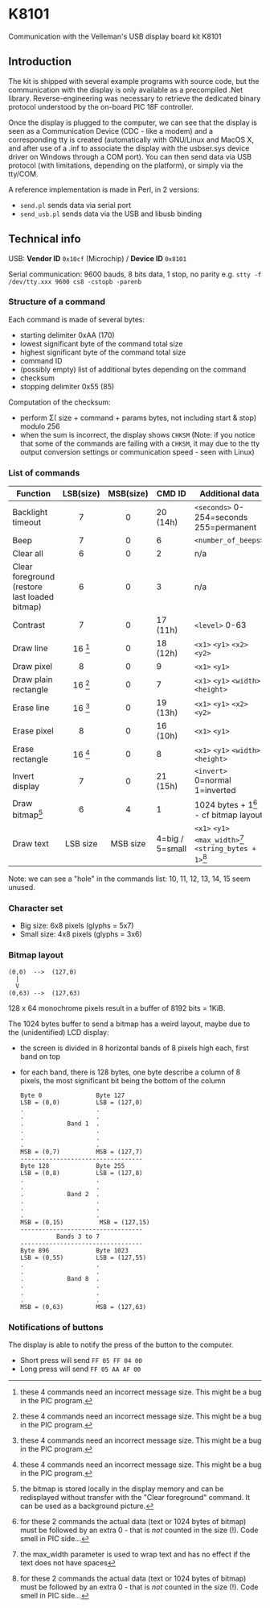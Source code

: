 ﻿# K8101
Communication with the Velleman's USB display board kit K8101

## Introduction ##

The kit is shipped with several example programs with source code, but the communication with the display is only available as a precompiled .Net library. Reverse-engineering was necessary to retrieve the dedicated binary protocol understood by the on-board PIC 18F controller.

Once the display is plugged to the computer, we can see that the display is seen as a Communication Device (CDC - like a modem) and a corresponding tty is created (automatically with GNU/Linux and MacOS X, and after use of a .inf to associate the display with the usbser.sys device driver on Windows through a COM port). You can then send data via USB protocol (with limitations, depending on the platform), or simply via the tty/COM.

A reference implementation is made in Perl, in 2 versions:
   * `send.pl` sends data via serial port
   * `send_usb.pl` sends data via the USB and libusb binding

## Technical info ##

USB: **Vendor ID** `0x10cf` (Microchip) / **Device ID** `0x8101`

Serial communication: 9600 bauds, 8 bits data, 1 stop, no parity e.g. `stty -f /dev/tty.xxx 9600 cs8 -cstopb -parenb`

### Structure of a command ###

Each command is made of several bytes:
  * starting delimiter 0xAA (170)
  * lowest significant byte of the command total size
  * highest significant byte of the command total size
  * command ID
  * (possibly empty) list of additional bytes depending on the command
  * checksum
  * stopping delimiter 0x55 (85)

Computation of the checksum: 
  * perform Σ( size + command + params bytes, not including start & stop) modulo 256
  * when the sum is incorrect, the display shows `CHKSM` (Note: if you notice that some of the commands are failing with a `CHKSM`, it may due to the tty output conversion settings or communication speed - seen with Linux)
    
### List of commands ###

| Function         | LSB(size) | MSB(size) | CMD ID | Additional data             |
|------------------|:---------:|:---------:|--------|-----------------------------|
| Backlight timeout| 7         | 0         | 20 (14h)     | `<seconds>` 0-254=seconds 255=permanent |
| Beep             | 7         | 0         | 6      | `<number_of_beeps>`                   |
| Clear all        | 6         | 0         | 2      | n/a                         |
| Clear foreground <br>(restore last loaded bitmap)| 6         | 0         | 3      | n/a                         |
| Contrast         | 7         | 0         | 17 (11h)    | `<level>` 0-63              |
| Draw line        | 16 [^1]   | 0         | 18 (12h)    | `<x1>` `<y1>` `<x2>` `<y2>`                 |
| Draw pixel       | 8         | 0         | 9      | `<x1>` `<y1>`                       |
| Draw plain rectangle| 16 [^1]   | 0         | 7      | `<x1>` `<y1>` `<width>` `<height>`          |
| Erase line       | 16 [^1]   | 0         | 19 (13h)    | `<x1>` `<y1>` `<x2>` `<y2>`                 |
| Erase pixel      | 8         | 0         | 16 (10h)    | `<x1>` `<y1>`                       |
| Erase rectangle  | 16 [^1]   | 0         | 8      | `<x1>` `<y1>` `<width>` `<height>`          |
| Invert display   | 7         | 0         | 21 (15h)    | `<invert>` 0=normal 1=inverted         |
| Draw bitmap[^2]  | 6         | 4         | 1      | 1024 bytes + 1[^3] - cf bitmap layout |
| Draw text        | LSB size  | MSB size  | 4=big / 5=small | `<x1>` `<y1>` `<max_width>`[^4] `<string_bytes + 1>`[^3] |

Note: we can see a "hole" in the commands list: 10, 11, 12, 13, 14, 15 seem unused.

[^1]: these 4 commands need an incorrect message size. This might be a bug in the PIC program.

[^2]: the bitmap is stored locally in the display memory and can be redisplayed without transfer with the "Clear foreground" command. It can be used as a background picture.

[^3]: for these 2 commands the actual data (text or 1024 bytes of bitmap) must be followed by an extra 0 - that is *not* counted in the size (!). Code smell in PIC side...

[^4]: the max_width parameter is used to wrap text and has no effect if the text does not have spaces

### Character set ###

  * Big size: 6x8 pixels (glyphs = 5x7)
  * Small size: 4x8 pixels (glyphs = 3x6)
  
### Bitmap layout ###

    (0,0)  -->  (127,0)
      |
      V
    (0,63) -->  (127,63)

128 x 64 monochrome pixels result in a buffer of 8192 bits = 1KiB.

The 1024 bytes buffer to send a bitmap has a weird layout, maybe due to the (unidentified) LCD display:
  * the screen is divided in 8 horizontal bands of 8 pixels high each, first band on top
  * for each band, there is 128 bytes, one byte describe a column of 8 pixels, the most significant bit being the bottom of the column

        Byte 0               Byte 127
        LSB = (0,0)          LSB = (127,0)
        .                    .
        .                    .
        .            Band 1  .
        .                    .
        .                    .
        .                    .
        MSB = (0,7)          MSB = (127,7)
        ----------------------------------
        Byte 128             Byte 255
        LSB = (0,8)          LSB = (127,8)
        .                    .
        .                    .
        .            Band 2  .
        .                    .
        .                    .
        .                    .
        MSB = (0,15)          MSB = (127,15)
        ----------------------------------
                  Bands 3 to 7
        ----------------------------------
        Byte 896             Byte 1023
        LSB = (0,55)         LSB = (127,55)
        .                    .
        .                    .
        .            Band 8  .
        .                    .
        .                    .
        .                    .
        MSB = (0,63)         MSB = (127,63)
        
### Notifications of buttons ###

The display is able to notify the press of the button to the computer.
  * Short press will send `FF 05 FF 04 00`
  * Long press will send `FF 05 AA AF 00`

